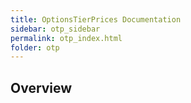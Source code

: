 ```yaml
---
title: OptionsTierPrices Documentation
sidebar: otp_sidebar
permalink: otp_index.html
folder: otp
---
```


## Overview
